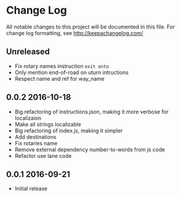 # Change Log
All notable changes to this project will be documented in this file. For change log formatting, see http://keepachangelog.com/

## Unreleased

- Fix rotary names instruction `exit onto`
- Only mention end-of-road on uturn intructions
- Respect name and ref for way_name

## 0.0.2 2016-10-18

- Big refactoring of instructions.json, making it more verbose for localizaion
- Make all strings localizable
- Big refactoring of index.js, making it simpler
- Add destinations
- Fix rotaries name
- Remove external dependency number-to-words from js code
- Refactor use lane code

## 0.0.1 2016-09-21

- Initial release
